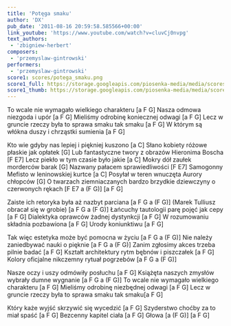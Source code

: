 ```yaml
---
title: 'Potęga smaku'
author: 'DX'
pub_date: '2011-08-16 20:59:58.585566+00:00'
link_youtube: 'https://www.youtube.com/watch?v=cluvCj0nvpg'
text_authors:
 - 'zbigniew-herbert'
composers:
 - 'przemyslaw-gintrowski'
performers:
 - 'przemyslaw-gintrowski'
score1: scores/potega_smaku.png
score1_full: https://storage.googleapis.com/piosenka-media/media/scores/potega_smaku.png
score1_thumb: https://storage.googleapis.com/piosenka-media/media/scores/potega_smaku.png.180x0_q85_upscale.jpg
---
```


To wcale nie wymagało wielkiego charakteru [a F G]
Nasza odmowa niezgoda i upór [a F G]
Mieliśmy odrobinę koniecznej odwagi [a F G]
Lecz w gruncie rzeczy była to sprawa smaku tak smaku [a F G]
W którym są włókna duszy i chrząstki sumienia [a F G]

Kto wie gdyby nas lepiej i piękniej kuszono [a C]
Słano kobiety różowe płaskie jak opłatek [G]
Lub fantastyczne twory z obrazów Hieronima Boscha [F E7]
Lecz piekło w tym czasie było jakie [a C]
Mokry dół zaułek morderców barak [G]
Nazwany pałacem sprawiedliwości [F E7]
Samogonny Mefisto w leninowskiej kurtce [a C]
Posyłał w teren wnuczęta Aurory chłopców [G]
O twarzach ziemniaczanych bardzo brzydkie dziewczyny o czerwonych rękach [F E7 a (F G)]
 [a F G]

Zaiste ich retoryka była aż nazbyt parciana [a F G a (F G)]
(Marek Tulliusz obracał się w grobie) [a F G a (F G)]
Łańcuchy tautologii parę pojęć jak cepy [a F G]
Dialektyka oprawców żadnej dystynkcji  [a F G]
W rozumowaniu składnia pozbawiona [a F G]
Urody koniunktiwu [a F G]

Tak więc estetyka może być pomocna w życiu [a F G a (F G)]
Nie należy zaniedbywać nauki o pięknie [a F G a (F G)]
Zanim zgłosimy akces trzeba pilnie badać [a F G]
Kształt architektury rytm bębnów i piszczałek [a F G]
Kolory oficjalne nikczemny rytuał pogrzebów [a F G a (F G)]

Nasze oczy i uszy odmówiły posłuchu [a F G]
Książęta naszych zmysłów wybrały dumne wygnanie [a F G a (F G)] 
To wcale nie wymagało wielkiego charakteru [a F G]
Mieliśmy odrobinę niezbędnej odwagi [a F G]
Lecz w gruncie rzeczy była to sprawa smaku tak smaku[a F G]

Który każe wyjść skrzywić się wycedzić [a F G]
Szyderstwo choćby za to miał spaść [a F G]
Bezcenny kapitel ciała [a F G]
Głowa [a (F G)]
[a F G]